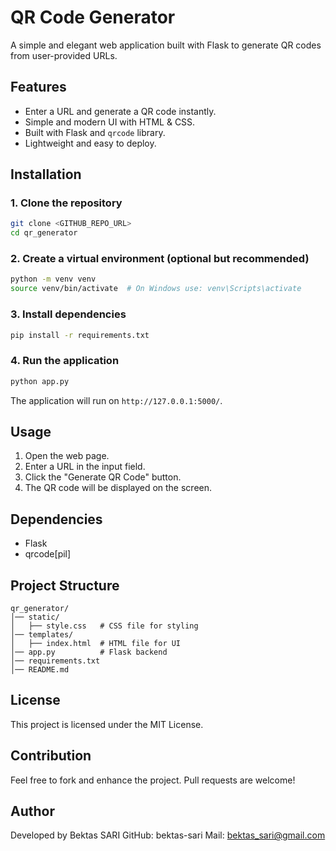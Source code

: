 # QR Code Generator

A simple and elegant web application built with Flask to generate QR codes from user-provided URLs.

## Features
- Enter a URL and generate a QR code instantly.
- Simple and modern UI with HTML & CSS.
- Built with Flask and `qrcode` library.
- Lightweight and easy to deploy.

## Installation

### 1. Clone the repository
```bash
git clone <GITHUB_REPO_URL>
cd qr_generator
```

### 2. Create a virtual environment (optional but recommended)
```bash
python -m venv venv
source venv/bin/activate  # On Windows use: venv\Scripts\activate
```

### 3. Install dependencies
```bash
pip install -r requirements.txt
```

### 4. Run the application
```bash
python app.py
```

The application will run on `http://127.0.0.1:5000/`.

## Usage
1. Open the web page.
2. Enter a URL in the input field.
3. Click the "Generate QR Code" button.
4. The QR code will be displayed on the screen.

## Dependencies
- Flask
- qrcode[pil]

## Project Structure
```
qr_generator/
│── static/
│   ├── style.css   # CSS file for styling
│── templates/
│   ├── index.html  # HTML file for UI
│── app.py          # Flask backend
│── requirements.txt
│── README.md
```

## License
This project is licensed under the MIT License.

## Contribution
Feel free to fork and enhance the project. Pull requests are welcome!

## Author
Developed by Bektas SARI
GitHub: bektas-sari 
Mail: bektas_sari@gmail.com

